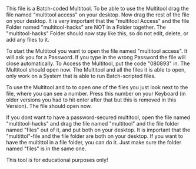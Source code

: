 This file is a Batch-coded Multitool. To be able to use the Multitool drag the file named "multitool access" on your desktop. Now drag the rest of the file on your desktop. It is very important that the "multitool Access" and the file Folder named "multitool-hacks" are NOT in a Folder together. The "multitool-hacks" Folder should now stay like this, so do not edit, delete, or add any files to it.

To start the Multitool you want to open the file named "multitool access". It will ask you for a Password. If you type in the wrong Password the file will close automatically. To Access the Multitool, put the code "080893" in. The Multitool should open now. The Multitool and all the files it is able to open, only work on a System that is able to run Batch-scripted files.

To use the Multitool and to to open one of the files you just look next to the file, where you can see a number. Press this number on your Keyboard (in older versions you had to hit enter after that but this is removed in this Version). The file should open now.

If you dont want to have a password-secured multitool, open the file named "multitool-hacks" and drag the file named "multitool" and the file folder named "files" out of it, and put both on your desktop. It is important that the "multittol"-file and the file folder are both on your desktop. If you want to have the multittol in a file folder, you can do it. Just make sure the folder named "files" is in the same one.

This tool is for educational purposes only!
